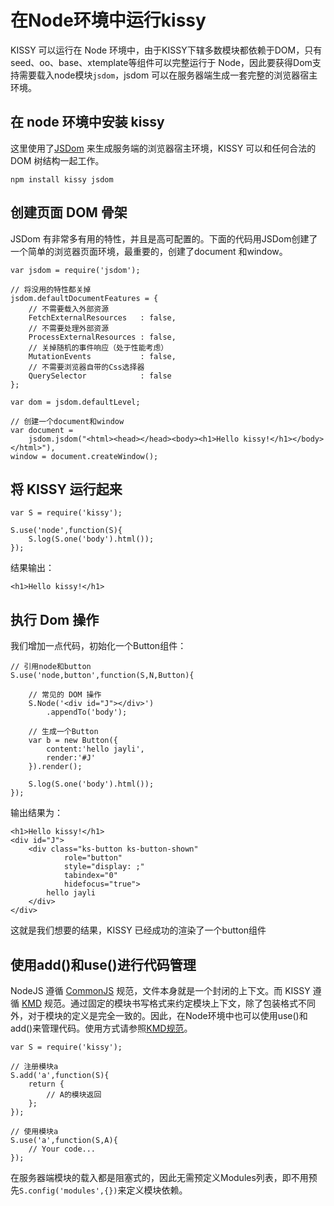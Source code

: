 # 在Node环境中运行kissy

KISSY 可以运行在 Node 环境中，由于KISSY下辖多数模块都依赖于DOM，只有seed、oo、base、xtemplate等组件可以完整运行于 Node，因此要获得Dom支持需要载入node模块`jsdom`，jsdom 可以在服务器端生成一套完整的浏览器宿主环境。

## 在 node 环境中安装 kissy

这里使用了[JSDom](https://github.com/tmpvar/jsdom) 来生成服务端的浏览器宿主环境，KISSY 可以和任何合法的 DOM 树结构一起工作。

	npm install kissy jsdom

## 创建页面 DOM 骨架

JSDom 有非常多有用的特性，并且是高可配置的。下面的代码用JSDom创建了一个简单的浏览器页面环境，最重要的，创建了document 和window。

	var jsdom = require('jsdom');

	// 将没用的特性都关掉
	jsdom.defaultDocumentFeatures = {
		// 不需要载入外部资源
		FetchExternalResources   : false,
		// 不需要处理外部资源
		ProcessExternalResources : false,
		// 关掉随机的事件响应（处于性能考虑）
		MutationEvents           : false,
		// 不需要浏览器自带的Css选择器
		QuerySelector            : false
	};

	var dom = jsdom.defaultLevel;

	// 创建一个document和window
	var document = 
		jsdom.jsdom("<html><head></head><body><h1>Hello kissy!</h1></body></html>"),
	window = document.createWindow();

## 将 KISSY 运行起来

	var S = require('kissy');

	S.use('node',function(S){
		S.log(S.one('body').html());
	});

结果输出：

	<h1>Hello kissy!</h1>

## 执行 Dom 操作

我们增加一点代码，初始化一个Button组件：

	// 引用node和button
	S.use('node,button',function(S,N,Button){
		
		// 常见的 DOM 操作
		S.Node('<div id="J"></div>')
			.appendTo('body');
		
		// 生成一个Button
		var b = new Button({
			content:'hello jayli',
			render:'#J'
		}).render();

		S.log(S.one('body').html());
	});

输出结果为：

	<h1>Hello kissy!</h1>
	<div id="J">
		<div class="ks-button ks-button-shown" 
				role="button" 
				style="display: ;" 
				tabindex="0" 
				hidefocus="true">
			hello jayli
		</div>
	</div>

这就是我们想要的结果，KISSY 已经成功的渲染了一个button组件

## 使用add()和use()进行代码管理

NodeJS 遵循 [CommonJS](http://www.commonjs.org) 规范，文件本身就是一个封闭的上下文。而 KISSY 遵循 [KMD](kmd.html) 规范。通过固定的模块书写格式来约定模块上下文，除了包装格式不同外，对于模块的定义是完全一致的。因此，在Node环境中也可以使用use()和add()来管理代码。使用方式请参照[KMD规范](kmd.html)。

	var S = require('kissy');

	// 注册模块a
	S.add('a',function(S){
		return {
			// A的模块返回
		};
	});

	// 使用模块a
	S.use('a',function(S,A){
		// Your code...	
	});

在服务器端模块的载入都是阻塞式的，因此无需预定义Modules列表，即不用预先`S.config('modules',{})`来定义模块依赖。

